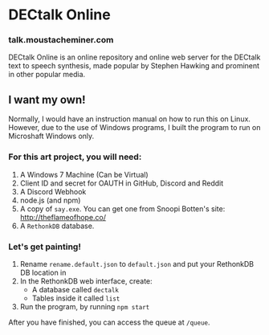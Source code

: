 # DECtalk Online
### talk.moustacheminer.com

DECtalk Online is an online repository and online web server for the DECtalk text to speech synthesis, made popular by Stephen Hawking and prominent in other popular media.

## I want my own!

Normally, I would have an instruction manual on how to run this on Linux. However, due to the use of Windows programs, I built the program to run on Microshaft Windows only.

### For this art project, you will need:

1. A Windows 7 Machine (Can be Virtual)
2. Client ID and secret for OAUTH in GitHub, Discord and Reddit
3. A Discord Webhook
4. node.js (and npm)
5. A copy of `say.exe`. You can get one from Snoopi Botten's site: http://theflameofhope.co/
6. A `RethonkDB` database.

### Let's get painting!

1. Rename `rename.default.json` to `default.json` and put your RethonkDB DB location in
2. In the RethonkDB web interface, create:
	- A database called `dectalk`
	- Tables inside it called `list`
3. Run the program, by running `npm start`

After you have finished, you can access the queue at `/queue`.
